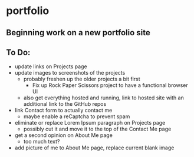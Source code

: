 # portfolio
Beginning work on a new portfolio site
---
## To Do:
- update links on Projects page
- update images to screenshots of the projects
  - probably freshen up the older projects a bit first
    - Fix up Rock Paper Scissors project to have a functional browser UI
  - also get everything hosted and running, link to hosted site with an additional link to the GitHub repos
- link Contact form to actually contact me
  - maybe enable a reCaptcha to prevent spam
- eliminate or replace Lorem Ipsum paragraph on Projects page
  - possibly cut it and move it to the top of the Contact Me page
- get a second opinion on About Me page
  - too much text?
- add picture of me to About Me page, replace current blank image
